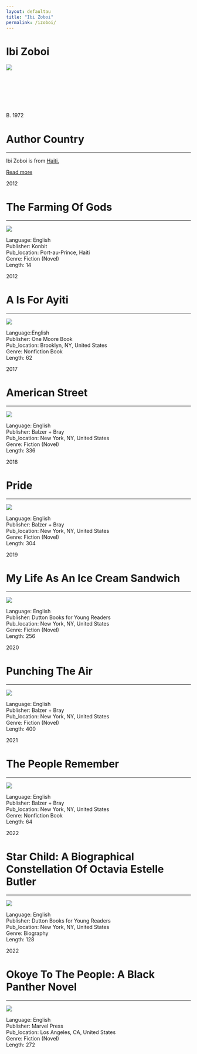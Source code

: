 ```yaml
---
layout: defaultau
title: "Ibi Zoboi"
permalink: /izoboi/
---
```

<!-- partial:index.partial.html -->
<div class="content">
     <h1>Ibi Zoboi</h1>
    <div class="quote">
        <div><img src="https://encrypted-tbn3.gstatic.com/images?q=tbn:ANd9GcTJaQym0FUhj_6yCLpm1kApmvt1h-lAzabyF6Ac-ZzIyh5k6JjQ" class="logo"></div>
    </div>
    <div class="timeline">
        <div style="padding-bottom:100px;"></div>
        <div class="block">
             <div class="date right"><p class="right"> B. 1972 </p></div>
            <div class="dot"></div>
            <div class="left first">
            <div class="author_country">
                <h1>Author Country</h1><hr>
          <div class="aclocation">  <p>Ibi Zoboi is from <a href="{{ site.baseurl }}/5">Haiti.</a></p></div>
              <div class="acreadmore">  <a href="https://en.wikipedia.org/wiki/Ibi_Zoboi" target="_blank">Read more</a></div>
            </div>
            </div>
       <div class="block">
            <div class="date left"><p class="left">2012</p></div>
            <div class="dot"></div>
            <div class="right">
                <h1>The Farming Of Gods</h1><hr>
                <p><img src="https://i.gr-assets.com/images/S/compressed.photo.goodreads.com/books/1388883739l/20439324.jpg"></p>
                <p>
                Language: English<br/>
                Publisher: Konbit<br/>
                Pub_location: Port-au-Prince, Haiti<br/>
                Genre: Fiction (Novel)<br/>
                Length: 14<br/>                   </p>
            </div>
        </div>
       <div class="block">
            <div class="date left"><p class="left">2012</p></div>
            <div class="dot"></div>
            <div class="right">
                <h1>A Is For Ayiti</h1><hr>
                <p><img src="https://m.media-amazon.com/images/I/51ZP7uFuEYL._SX218_BO1,204,203,200_QL40_ML2_.jpg"></p>
                <p>
                Language:English <br/>
                Publisher: One Moore Book<br/>
                Pub_location: Brooklyn, NY, United States<br/>
                Genre: Nonfiction Book<br/>
                Length: 62<br/>                   </p>
            </div>
        </div>
       <div class="block">
            <div class="date left"><p class="left">2017</p></div>
            <div class="dot"></div>
            <div class="right">
                <h1>American Street</h1><hr>
                <p><img src="https://encrypted-tbn2.gstatic.com/images?q=tbn:ANd9GcQDjIvxSjv0cMNO8qACRgLdniOpRfd-d8fke0pPeuxZa8kVQDwZ"></p>
                <p>
                Language: English<br/>
                Publisher: Balzer + Bray<br/>
                Pub_location: New York, NY, United States<br/>
                Genre: Fiction (Novel)<br/>
                Length: 336<br/>                   </p>
            </div>
        </div>
       <div class="block">
            <div class="date left"><p class="left">2018</p></div>
            <div class="dot"></div>
            <div class="right">
                <h1>Pride</h1><hr>
                <p><img src="https://images.squarespace-cdn.com/content/v1/60a6822f1e471f054b777f0e/1621893764170-RYTXDSTR74UYWR3D3R6K/Pride-Ibi-Zoboi.jpeg?format=1000w"></p>
                <p>
                Language: English<br/>
                Publisher: Balzer + Bray<br/>
                Pub_location: New York, NY, United States<br/>
                Genre: Fiction (Novel)<br/>
                Length: 304<br/>                   </p>
            </div>
        </div>
<div class="block">
            <div class="date left"><p class="left">2019</p></div>
            <div class="dot"></div>
            <div class="right">
                <h1>My Life As An Ice Cream Sandwich</h1><hr>
                <p><img src="https://encrypted-tbn1.gstatic.com/images?q=tbn:ANd9GcS2gTN980hugRStcuRAi-axbWo7z4ezqwnc13p_I8IJzRneSZwg"></p>
                <p>
                Language: English<br/>
                Publisher: Dutton Books for Young Readers<br/>
                Pub_location: New York, NY, United States<br/>
                Genre: Fiction (Novel)<br/>
                Length: 256<br/>                   </p>
            </div>
        </div>
       <div class="block">
            <div class="date left"><p class="left">2020</p></div>
            <div class="dot"></div>
            <div class="right">
                <h1>Punching The Air</h1><hr>
                <p><img src="https://encrypted-tbn2.gstatic.com/images?q=tbn:ANd9GcRDEvrcEetLrY4JH8mWUkO3XMxMOYLOj7eoFy4GNzIpxtUBjj30"></p>
                <p>
                Language: English<br/>
                Publisher: Balzer + Bray<br/>
                Pub_location: New York, NY, United States<br/>
                Genre: Fiction (Novel)<br/>
                Length: 400<br/>                   </p>
            </div>
        </div>
       <div class="block">
            <div class="date left"><p class="left">2021</p></div>
            <div class="dot"></div>
            <div class="right">
                <h1>The People Remember</h1><hr>
                <p><img src="https://encrypted-tbn1.gstatic.com/images?q=tbn:ANd9GcTjjykQQYSg7yB4aUIK23keN0jPrOVVRfHchD_Gir8eTJ4g7aa6"></p>
                <p>
                Language: English<br/>
                Publisher: Balzer + Bray<br/>
                Pub_location: New York, NY, United States<br/>
                Genre: Nonfiction Book<br/>
                Length: 64<br/>                   </p>
            </div>
        </div>
       <div class="block">
            <div class="date left"><p class="left">2022</p></div>
            <div class="dot"></div>
            <div class="right">
                <h1>Star Child: A Biographical Constellation Of Octavia Estelle Butler</h1><hr>
                <p><img src="https://m.media-amazon.com/images/I/61lfzQb4hML._SX328_BO1,204,203,200_.jpg"></p>
                <p>
                Language: English<br/>
                Publisher: Dutton Books for Young Readers<br/>
                Pub_location: New York, NY, United States<br/>
                Genre: Biography<br/>
                Length: 128<br/>                   </p>
            </div>
        </div>
      <div class="block">
            <div class="date left"><p class="left">2022</p></div>
            <div class="dot"></div>
            <div class="right">
                <h1>Okoye To The People: A Black Panther Novel</h1><hr>
                <p><img src="https://encrypted-tbn2.gstatic.com/images?q=tbn:ANd9GcTJ_VjlQQHK7pHixlll56Mkd6ILxilh-9b6c46aKWBQZ6kfG-QT"></p>
                <p>
                Language: English<br/>
                Publisher: Marvel Press<br/>
                Pub_location: Los Angeles, CA, United States<br/>
                Genre: Fiction (Novel)<br/>
                Length: 272<br/>                   </p>
            </div>
        </div>
  <!-- partial -->
<script src='https://cdnjs.cloudflare.com/ajax/libs/jquery/3.1.1/jquery.min.js'></script><script  src="{{ site.baseurl }}/assets/js/authorscript.js"></script>